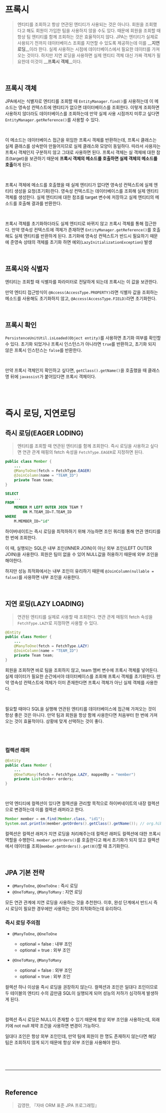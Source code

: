 # 프록시
>엔티티를 조회하고 항상 연관된 엔티티가 사용되는 것은 아니다. 회원을 조회했다고 해도 회원이 가입한 팀을 사용하지 않을 수도 있다. 
>때문에 회원을 조회할 때 항상 팀 엔티티를 함께 조회하는 것은 효율적이지 않다.
>JPA는 엔티티가 실제로 사용되기 전까지 데이터베이스 조회를 지연할 수 있도록 제공하는데 이를 __**지연 로딩**__이라 한다. 
>실제 사용하는 시점에 데이터베이스에서 필요한 데이터를 가져오는 것이다.
>하지만 지연 로딩을 사용하면 실제 엔티티 객체 대신 가짜 객체가 필요한데 이것이 __**프록시 객체**__이다.

<br>

## 프록시 객체

JPA에서는 식별자로 엔티티를 조회할 때 `EntityManager.find()`를 사용하는데 이 메소드는 영속성 컨텍스트에 엔티티가 없으면 데이터베이스를 조회한다. 이렇게 조회하면 사용하지 않더라도 데이터베이스를 조회하는데 만약 실제 사용 시점까지 미루고 싶다면 `EntityManager.getReference()`를 사용할 수 있다.

<br>

이 메소드는 데이터베이스 접근을 위임한 프록시 객체를 반환하는데, 프록시 클래스는 실제 클래스를 상속받아 만들어지므로 실제 클래스와 모양이 동일하다. 따라서 사용자는 프록시 객체인지 구분하지 않고 그대로 사용하면 된다. 프록시 객체는 실 객체에 대한 참조(target)을 보관하기 때문에 **프록시 객체의 메소드를 호출하면 실제 객체의 메소드를 호출**하게 된다.

<br>

프록시 객체에 메소드를 호출했을 때 실제 엔티티가 없다면 영속성 컨텍스트에 실제 엔티티 생성을 요청(초기화)한다. 영속성 컨텍스트는 데이터베이스를 조회해 실제 엔티티 객체를 생성한다. 실제 엔티티에 대한 참조를 target 변수에 저장하고 실제 엔티티의 메소드를 호출해 결과를 반환한다.

<br>

프록시 객체를 초기화하더라도 실제 엔티티로 바뀌지 않고 프록시 객체를 통해 접근한다. 만약 영속성 컨텍스트에 객체가 존재하면 `EntityManager.getReference()`를 호출해도 실제 엔티티를 반환하게 된다. 초기화에 영속성 컨텍스트가 반드시 필요하기 때문에 준영속 상태의 객체를 초기화 하면 예외(`LazyInitializationException`) 발생

<br>

## 프록시와 식별자

엔티티는 조회할 때 식별자를 파라미터로 전달하게 되는데 프록시는 이 값을 보관한다.

만약 엔티티 접근방식이 `@Access(AccessType.PROPERTY)`라면 식별자 값을 조회하는 메소드를 사용해도 초기화하지 않고, `@Access(AccessType.FIELD)`라면 초기화한다.

<br>

## 프록시 확인

`PersistenceUnitUtil.isLoaded(Object entity)`를 사용하면 초기화 여부를 확인할 수 있다. 초기화 되었거나 프록시 인스턴스가 아니라면 `true`를 반환하고, 초기화 되지 않은 프록시 인스턴스는 `false`를 반환한다.

<br> 

만약 프록시 객체인지 확인하고 싶다면, `getClass().getName()`을 호출했을 때 클래스 명 뒤에 `javassist`가 붙어있다면 프록시 객체이다.

<br>
<br>

# 즉시 로딩, 지연로딩

## 즉시 로딩(EAGER LODING)
>엔티티를 조회할 때 연관된 엔티티를 함께 조회한다. 즉시 로딩을 사용하고 싶다면 연관 관계 매핑의 fetch 속성을 `FetchType.EAGER`로 지정하면 된다.

```java
public class Member {
    ...
    @ManyToOne(fetch = FetchType.EAGER)
    @JoinColumn(name = "TEAM_ID")    
    private Team team;
}
```

```sql
SELECT 
	...
FROM 
	MEMBER M LEFT OUTER JOIN TEAM T
		ON M.TEAM_ID=T.TEAM_ID
WHERE
	M.MEMBER_ID="id"
```

하이버네이트는 즉시 로딩을 최적하하기 위해 가능하면 조인 쿼리를 통해 연관 엔티티를 한 번에 조회한다.

이 때, 실행되는 SQL은 내부 조인(INNER JOIN)이 아닌 외부 조인(LEFT OUTER JOIN)을 사용한다. 회원은 팀이 없을 수 있어 NULL값을 허용하기 때문에 외부 조인을 해야한다.

 

하지만 성능 최적화에서는 내부 조인이 유리하기 때문에 `@JoinColumn(nullable = false)`를 사용하면 내부 조인을 사용한다.

<br>

## 지연 로딩(LAZY LOADING)
>연관된 엔티티를 실제로 사용할 때 조회한다. 연관 관계 매핑의 fetch 속성을 `FetchType.LAZY`로 지정하면 사용할 수 있다.

```java
@Entity
public class Member {
    ...
    @ManyToOne(fetch = FetchType.LAZY)
    @JoinColumn(name = "TEAM_ID")    
    private Team team;
}
```

회원을 조회하면 바로 팀을 조회하지 않고, team 멤버 변수에 프록시 객체를 넣어둔다. 실제 데이터가 필요한 순간에서야 데이터베이스를 조회해 프록시 객체를 초기화한다. 만약 영속성 컨텍스트에 객체가 이미 존재한다면 프록시 객체가 아닌 실제 객체를 사용한다.

<br>

필요할 때마다 SQL을 실행해 연관된 엔티티를 데이터베이스에 접근해 가져오는 것이 항상 좋은 것은 아니다. 만약 팀과 회원을 항상 함께 사용한다면 처음부터 한 번에 가져오는 것이 효율적이다. 상황에 맞게 선택하는 것이 좋다.

<br>
<br>

### 컬렉션 래퍼
```java
@Entity
public class Member {
    ...
    @OneToMany(fetch = FetchType.LAZY, mappedBy = "member")
    private List<Order> orders;
}
```

<br>

만약 엔티티에 컬렉션이 있다면 컬렉션을 관리할 목적으로 하이버네이트의 내장 컬렉션으로 변경하는데 이를 컬렉션 래퍼라고 한다.
```java
Member member = em.find(Member.class, "id1");
System.out.println(member.getOrders().getClass().getName()); // org.hibernate.collection.internal.PersistentBag
```

컬렉션은 컬렉션 래퍼가 지연 로딩을 처리해주는데 컬렉션 래퍼도 컬렉션에 대한 프록시 역할을 수행한다. `member.getOrders()`를 호출한다고 해서 초기화가 되지 않고 컬렉션에서 데이터를 조회(`member.getOrders().get(0)`)할 때 초기화한다.

<br>

## JPA 기본 전략

* `@ManyToOne`, `@OneToOne` : 즉시 로딩
* `@OneToMany`, `@ManyToMany` : 지연 로딩

모든 연관 관계에 지연 로딩을 사용하는 것을 추천한다. 이후, 완성 단계에서 반드시 즉시 로딩이 필요한 경우에만 사용하는 것이 최적화하는데 유리하다.

### 즉시 로딩 주의점
* `@ManyToOne`, `@OneToOne`

  - optional = false : 내부 조인
  - optional = true : 외부 조인

* `@OneToMany`, `@ManyToMany`

  - optional = false : 외부 조인
  - optional = true : 외부 조인

컬렉션 하나 이상을 즉시 로딩을 권장하지 않는다. 컬렉션과 조인은 일대다 조인이므로 두 테이블의 엔티티 수의 곱만큼 SQL이 실행되게 되어 성능의 저하가 심각하게 발생하게 된다.

 <br>

컬렉션 즉시 로딩은 NULL이 존재할 수 있기 때문에 항상 외부 조인을 사용하는데, 외래키에 not null 제약 조건을 사용하면 변경이 가능하다.

일대다 조인은 항상 외부 조인인데, 만약 팀에 회원이 한 명도 존재하지 않는다면 해당 팀은 조회하지 않게 되기 때문에 항상 외부 조인을 사용해야 한다.

<br>
<br>
<br>

***

<br>

## Reference
>김영한, 『자바 ORM 표준 JPA 프로그래밍』

